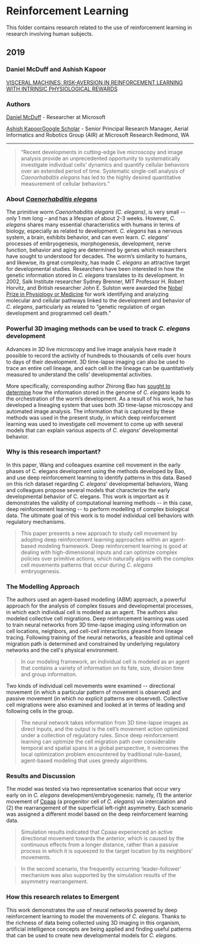 
# Reinforcement Learning

This folder contains research related to the use of reinforcement learning in research involving human subjects.

## 2019

### Daniel McDuff and Ashish Kapoor

[VISCERAL MACHINES: RISK-AVERSION IN REINFORCEMENT LEARNING WITH INTRINSIC PHYSIOLOGICAL REWARDS](McDuff_Kapoor.pdf)

### Authors

[Daniel McDuff](https://www.microsoft.com/en-us/research/people/damcduff/) - Researcher at Microsoft

[Ashish Kapoor](https://www.microsoft.com/en-us/research/people/akapoor/)[Google Scholar](https://scholar.google.com/citations?user=4D1n8scAAAAJ&hl=en) - Senior Principal Research Manager, Aerial Informatics and Robotics Group (AIR) at Microsoft Research Redmond, WA

---
 
 > “Recent developments in cutting-edge live microscopy and image analysis provide an unprecedented opportunity to systematically investigate individual cells’ dynamics and quantify cellular behaviors over an extended period of time. Systematic single-cell analysis of *Caenorhabditis elegans* has led to the highly desired quantitative measurement of cellular behaviors.”

### About [*Caenorhabditis elegans*](https://cbs.umn.edu/cgc/what-c-elegans)

The primitive worm *Caenorhabditis elegans (C. elegans)*, is very small -- only 1 mm long – and has a lifespan of about 2-3 weeks.  However, *C. elegans* shares many essential characteristics with humans in terms of biology, especially as related to development.  *C. elegans* has a nervous system, a brain, exhibits behavior, and can even learn.  *C. elegans*’ processes of embryogenesis, morphogenesis, development, nerve function, behavior and aging are determined by genes which researchers have sought to understood for decades.  The worm’s similarity to humans, and likewise, its great complexity, has made *C. elegans* an attractive target for developmental studies.  Researchers have been interested in how the genetic information stored in *C. elegans* translates to its development.  In 2002, Salk Institute researcher Sydney Brenner, MIT Professor H. Robert Horvitz, and British researcher John E. Sulston were awarded the [Nobel Prize in Physiology or Medicine](https://www.nobelprize.org/prizes/medicine/2002/summary/) for work identifying and analyzing molecular and cellular pathways linked to the development and behavior of *C. elegans*, particularly as related to ”genetic regulation of organ development and programmed cell death.” 

### Powerful 3D imaging methods can be used to track *C. elegans* development

Advances in 3D live microscopy and live image analysis have made it possible to record the activity of hundreds to thousands of cells over hours to days of their development.  3D time-lapse imaging can also be used to trace an entire cell lineage, and each cell in the lineage can be quantitatively measured to understand the cells’ developmental activities.

More specifically, corresponding author Zhirong Bao has [sought to determine](https://www.sloankettering.edu/research-areas/labs/zhirong-bao/overview) how the information stored in the genome of *C. elegans* leads to the orchestration of the worm’s development.  As a result of his work, he has developed a lineaging system that uses both 3D time-lapse microscopy and automated image analysis.  The information that is captured by these methods was used in the present study, in which deep reinforcement learning was used to investigate cell movement to come up with several models that can explain various aspects of *C. elegans*’ developmental behavior.

### Why is this research important?

In this paper, Wang and colleagues examine cell movement in the early phases of C. elegans development using the methods developed by Bao, and use deep reinforcement learning to identify patterns in this data.  Based on this rich dataset regarding *C. elegans*' developmental behaviors, Wang and colleagues propose several models that characterize the early developmental behavior of C. elegans.  This work is important as it demonstrates the validity of computational learning methods -- in this case, deep reinforcement learning -- to perform modelling of complex biological data.   The ultimate goal of this work is to model individual cell behaviors with regulatory mechanisms.

> This paper presents a new approach to study cell movement by adopting deep reinforcement learning approaches within an agent-based modeling framework. Deep reinforcement learning is good at dealing with high-dimensional inputs and can optimize complex policies over primitive actions, which naturally aligns with the complex cell movements patterns that occur during *C. elegans* embryogenesis. 

### The Modelling Approach  

The authors used an agent-based modelling (ABM) approach, a powerful approach for the analysis of complex tissues and developmental processes, in which each individual cell is modeled as an agent.  The authors also modeled collective cell migrations.  Deep reinforcement learning was used to train neural networks from 3D time-lapse imaging using information on cell locations, neighbors, and cell-cell interactions gleaned from lineage tracing.  Following training of the neural networks, a feasible and optimal cell migration path is determined and constrained by underlying regulatory networks and the cell's physical environment.

> In our modeling framework, an individual cell is modeled as an agent that contains a variety of information on its fate, size, division time and group information.

Two kinds of individual cell movements were examined -- directional movement (in which a particular pattern of movement is observed) and passive movement (in which no explicit patterns are observed).  Collective cell migrations were also examined and looked at in terms of leading and following cells in the group.


> The neural network takes information from 3D time-lapse images as direct inputs, and the output is the cell’s movement action optimized under a collection of regulatory rules. Since deep reinforcement learning can optimize the cell migration path over considerable temporal and spatial spans in a global perspective, it overcomes the local optimization problem encountered by traditional rule-based, agent-based modeling that uses greedy algorithms.

### Results and Discussion

The model was tested via two representative scenarios that occur very early on in *C. elegans* development/embryogenesis: namely, (1) the anterior movement of [Cpaaa](https://www.wormatlas.org/SulstonembCellLin_1983/SulstonembCellLin1983.html#fig5) (a progenitor cell of *C. elegans*) via intercalation and (2) the rearrangement of the superficial left-right asymmetry.  Each scenario was assigned a different model based on the deep reinforcement learning data.

> Simulation results indicated that Cpaaa experienced an active directional movement towards the anterior, which is caused by the continuous effects from a longer distance, rather than a passive process in which it is squeezed to the target location by its neighbors’ movements.

> In the second scenario, the frequently occurring ‘leader-follower’ mechanism was also supported by the simulation results of the asymmetry rearrangement.

### How this research relates to Emergent

This work demonstrates the use of neural networks powered by deep reinforcement learning to model the movements of *C. elegans*.  Thanks to the richness of data being collected using 3D imaging in this organism, artificial intelligence concepts are being applied and finding useful patterns that can be used to create new developmental models for *C. elegans.*
